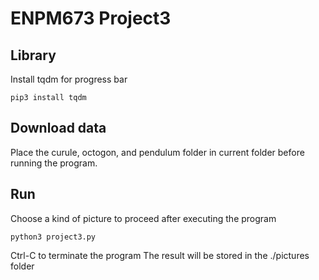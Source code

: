 # ENPM673 Project3

## Library
Install tqdm for progress bar
```
pip3 install tqdm
```

## Download data
Place the curule, octogon, and pendulum folder in current folder before running the program.

## Run
Choose a kind of picture to proceed after executing the program  
```
python3 project3.py
```
Ctrl-C to terminate the program
The result will be stored in the ./pictures folder

